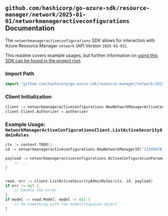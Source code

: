 
## `github.com/hashicorp/go-azure-sdk/resource-manager/network/2025-01-01/networkmanageractiveconfigurations` Documentation

The `networkmanageractiveconfigurations` SDK allows for interaction with Azure Resource Manager `network` (API Version `2025-01-01`).

This readme covers example usages, but further information on [using this SDK can be found in the project root](https://github.com/hashicorp/go-azure-sdk/tree/main/docs).

### Import Path

```go
import "github.com/hashicorp/go-azure-sdk/resource-manager/network/2025-01-01/networkmanageractiveconfigurations"
```


### Client Initialization

```go
client := networkmanageractiveconfigurations.NewNetworkManagerActiveConfigurationsClientWithBaseURI("https://management.azure.com")
client.Client.Authorizer = authorizer
```


### Example Usage: `NetworkManagerActiveConfigurationsClient.ListActiveSecurityAdminRules`

```go
ctx := context.TODO()
id := networkmanageractiveconfigurations.NewNetworkManagerID("12345678-1234-9876-4563-123456789012", "example-resource-group", "networkManagerName")

payload := networkmanageractiveconfigurations.ActiveConfigurationParameter{
	// ...
}


read, err := client.ListActiveSecurityAdminRules(ctx, id, payload)
if err != nil {
	// handle the error
}
if model := read.Model; model != nil {
	// do something with the model/response object
}
```
